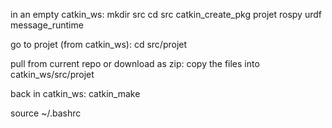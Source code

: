 in an empty catkin_ws:
mkdir src
cd src
catkin_create_pkg projet rospy urdf message_runtime

go to projet (from catkin_ws):
cd src/projet

pull from current repo or download as zip:
copy the files into catkin_ws/src/projet


back in catkin_ws:
catkin_make

source ~/.bashrc

